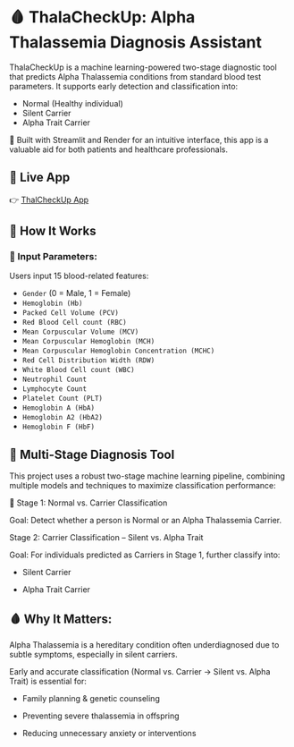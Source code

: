 # 🩸 ThalaCheckUp: Alpha Thalassemia Diagnosis Assistant

ThalaCheckUp is a machine learning-powered two-stage diagnostic tool that predicts Alpha Thalassemia conditions from standard blood test parameters. It supports early detection and classification into:
- Normal (Healthy individual)
- Silent Carrier
- Alpha Trait Carrier

🔬 Built with Streamlit and Render for an intuitive interface, this app is a valuable aid for both patients and healthcare professionals.

## 🚀 Live App

👉 [ThalCheckUp App](https://alpha-thalacheckup-app-1.onrender.com)

## 📌 How It Works

### 🧪 Input Parameters:

Users input 15 blood-related features:
- `Gender` (0 = Male, 1 = Female)
- `Hemoglobin (Hb)`
- `Packed Cell Volume (PCV)`
- `Red Blood Cell count (RBC)`
- `Mean Corpuscular Volume (MCV)`
- `Mean Corpuscular Hemoglobin (MCH)`
- `Mean Corpuscular Hemoglobin Concentration (MCHC)`
- `Red Cell Distribution Width (RDW)`
- `White Blood Cell count (WBC)`
- `Neutrophil Count`
- `Lymphocyte Count`
- `Platelet Count (PLT)`
- `Hemoglobin A (HbA)`
- `Hemoglobin A2 (HbA2)`
- `Hemoglobin F (HbF)`

## 🧠 Multi-Stage Diagnosis Tool

This project uses a robust two-stage machine learning pipeline, combining multiple models and techniques to maximize classification performance:

🔹 Stage 1: Normal vs. Carrier Classification

Goal: Detect whether a person is Normal or an Alpha Thalassemia Carrier.

Stage 2: Carrier Classification – Silent vs. Alpha Trait

Goal: For individuals predicted as Carriers in Stage 1, further classify into:

- Silent Carrier

- Alpha Trait Carrier



 ## 🩸 Why It Matters:
  
Alpha Thalassemia is a hereditary condition often underdiagnosed due to subtle symptoms, especially in silent carriers.

Early and accurate classification (Normal vs. Carrier → Silent vs. Alpha Trait) is essential for:

- Family planning & genetic counseling

- Preventing severe thalassemia in offspring

- Reducing unnecessary anxiety or interventions

